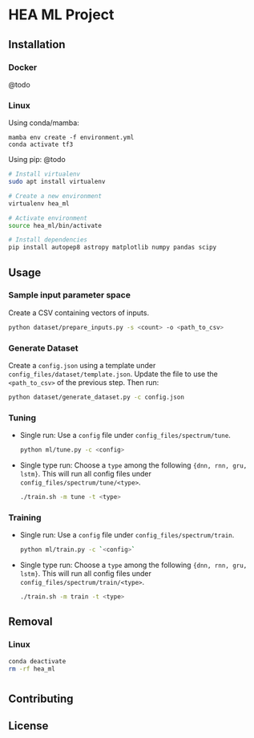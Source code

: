 # HEA ML Project

[comment]: <> (Foobar is a Python library for dealing with word pluralization.)

## Installation

### Docker
@todo

### Linux
Using conda/mamba:
```
mamba env create -f environment.yml
conda activate tf3
```

Using pip: @todo
```bash
# Install virtualenv
sudo apt install virtualenv

# Create a new environment
virtualenv hea_ml

# Activate environment
source hea_ml/bin/activate

# Install dependencies
pip install autopep8 astropy matplotlib numpy pandas scipy
```

## Usage
### Sample input parameter space
Create a CSV containing vectors of inputs.
```bash
python dataset/prepare_inputs.py -s <count> -o <path_to_csv>
```

### Generate Dataset
Create a `config.json` using a template under `config_files/dataset/template.json`. 
Update the file to use the `<path_to_csv>` of the previous step.
Then run:
```bash
python dataset/generate_dataset.py -c config.json
```

### Tuning
* Single run: Use a `config` file under `config_files/spectrum/tune`.
  ```bash
  python ml/tune.py -c <config>
  ```
* Single type run: Choose a `type` among the following `{dnn, rnn, gru, lstm}`. This will run all config files under `config_files/spectrum/tune/<type>`.
  ```bash
  ./train.sh -m tune -t <type>
  ```
### Training
* Single run: Use a `config` file under `config_files/spectrum/train`.
  ```bash
  python ml/train.py -c `<config>`
  ```
* Single type run: Choose a `type` among the following `{dnn, rnn, gru, lstm}`. This will run all config files under `config_files/spectrum/train/<type>`.
  ```bash
  ./train.sh -m train -t <type>
  ```

## Removal
### Linux
```bash
conda deactivate
rm -rf hea_ml
```
#

## Contributing

## License
[comment]: <> (MIThttps://choosealicense.com/licenses/mit/)
